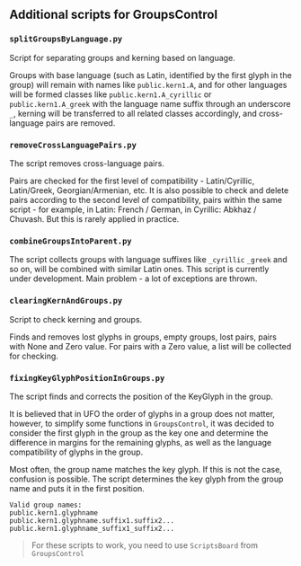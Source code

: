 ## Additional scripts for GroupsControl
### `splitGroupsByLanguage.py`
Script for separating groups and kerning based on language. 

Groups with base language (such as Latin, identified by the first glyph in the group) will remain with names like `public.kern1.A`, and for other languages will be formed classes like `public.kern1.A_cyrillic` or `public.kern1.A_greek` with the language name suffix through an underscore `_`, kerning will be transferred to all related classes accordingly, and cross-language pairs are removed.

### `removeCrossLanguagePairs.py`

The script removes cross-language pairs.

Pairs are checked for the first level of compatibility - Latin/Cyrillic, Latin/Greek, Georgian/Armenian, etc.
It is also possible to check and delete pairs according to the second level of compatibility, pairs within the same script - for example, in Latin: French / German, in Cyrillic: Abkhaz / Chuvash. But this is rarely applied in practice.

### `combineGroupsIntoParent.py`
The script collects groups with language suffixes like `_cyrillic` `_greek` and so on, will be combined with similar Latin ones.
This script is currently under development. Main problem - a lot of exceptions are thrown.

### `clearingKernAndGroups.py`
Script to check kerning and groups.

Finds and removes lost glyphs in groups, empty groups, lost pairs, pairs with None and Zero value. For pairs with a Zero value, a list will be collected for checking.

### `fixingKeyGlyphPositionInGroups.py`
The script finds and corrects the position of the KeyGlyph in the group.

It is believed that in UFO the order of glyphs in a group does not matter, however, to simplify some functions in `GroupsControl`, it was decided to consider the first glyph in the group as the key one and determine the difference in margins for the remaining glyphs, as well as the language compatibility of glyphs in the group.

Most often, the group name matches the key glyph. If this is not the case, confusion is possible. The script determines the key glyph from the group name and puts it in the first position.
```
Valid group names:
public.kern1.glyphname
public.kern1.glyphname.suffix1.suffix2...
public.kern1.glyphname_suffix1_suffix2...
```

> For these scripts to work, you need to use `ScriptsBoard` from `GroupsControl`






